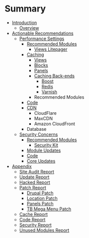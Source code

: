 # Summary

* [Introduction](README.md)
   * [Overview](overview.md)
* [Actionable Recommendations](actionable_recommendations.md)
   * [Performance Settings](performance_settings.md)
       * [Recommended Modules](recommended_modules_performance.md)
           * [Views Litepager](views_litepager.md)
       * [Caching](caching.md)
           * [Views](views_caching.md)
           * [Blocks](blocks_caching.md)
           * [Panels](panels_caching.md)
           * [Caching Back-ends](caching_backends.md)
               * [Boost](boost.md)
               * [Redis](redis.md)
               * [Varnish](varnish.md)
           * Recommended Modules
       * [Code](code.md)
       * [CDN](cdn.md)
           * CloudFlare
           * MaxCDN
           * Amazon CloudFront
       * Database
   * [Security Concerns](security_concerns.md)
       * [Recommended Modules](recommended_modules.md)
           * [Security Kit](security_kit.md)
       * [Module Updates](module_updates.md)
       * [Code](code_security.md)
       * [Core Updates](core_updates.md)
* [Appendix](appendix.md)
   * [Site Audit Report](site_audit.md)
   * [Update Report](update_report.md)
   * [Hacked Report](hacked_report.md)
   * [Patch Report](patches_report.md)
       * [Drupal Patch](drupal_patch.md)
       * [Location Patch](location_patch.md)
       * [Panels Patch](panels_patch.md)
       * [TB Mega Menu Patch](tb_mega_menu_patch.md)
   * [Cache Report](cache_report.md)
   * [Code Report](coder_review.md)
   * [Security Report](security_review.md)
   * [Unused Modules Report](unused_modules_report.md)

